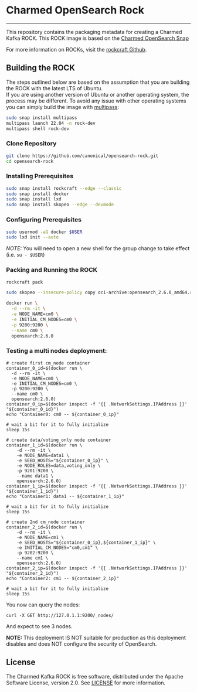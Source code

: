 # Charmed OpenSearch Rock
----

This repository contains the packaging metadata for creating a Charmed Kafka ROCK. This ROCK image is based on the [Charmed OpenSearch Snap](https://github.com/canonical/opensearch-snap)

For more information on ROCKs, visit the [rockcraft Github](https://github.com/canonical/rockcraft).

## Building the ROCK
The steps outlined below are based on the assumption that you are building the ROCK with the latest LTS of Ubuntu.  
If you are using another version of Ubuntu or another operating system, the process may be different.
To avoid any issue with other operating systems you can simply build the image with [multipass](https://multipass.run/):
```bash
sudo snap install multipass
multipass launch 22.04 -n rock-dev
multipass shell rock-dev
``` 

### Clone Repository
```bash
git clone https://github.com/canonical/opensearch-rock.git
cd opensearch-rock
```
### Installing Prerequisites
```bash
sudo snap install rockcraft --edge --classic
sudo snap install docker
sudo snap install lxd
sudo snap install skopeo --edge --devmode
```
### Configuring Prerequisites
```bash
sudo usermod -aG docker $USER 
sudo lxd init --auto
```
*_NOTE:_* You will need to open a new shell for the group change to take effect (i.e. `su - $USER`)
### Packing and Running the ROCK
```bash
rockcraft pack

sudo skopeo --insecure-policy copy oci-archive:opensearch_2.6.0_amd64.rock docker-daemon:opensearch:2.6.0

docker run \
  -d --rm -it \
  -e NODE_NAME=cm0 \
  -e INITIAL_CM_NODES=cm0 \
  -p 9200:9200 \
  --name cm0 \
  opensearch:2.6.0
```

### Testing a multi nodes deployment:
```
# create first cm_node container
container_0_id=$(docker run \
  -d --rm -it \
  -e NODE_NAME=cm0 \
  -e INITIAL_CM_NODES=cm0 \
  -p 9200:9200 \
  --name cm0 \
  opensearch:2.6.0)
container_0_ip=$(docker inspect -f '{{ .NetworkSettings.IPAddress }}' "${container_0_id}")
echo "Container0: cm0 -- ${container_0_ip}"

# wait a bit for it to fully initialize
sleep 15s

# create data/voting_only node container
container_1_id=$(docker run \
    -d --rm -it \
    -e NODE_NAME=data1 \
    -e SEED_HOSTS="${container_0_ip}" \
    -e NODE_ROLES=data,voting_only \
    -p 9201:9200 \
    --name data1 \
    opensearch:2.6.0)
container_1_ip=$(docker inspect -f '{{ .NetworkSettings.IPAddress }}' "${container_1_id}")
echo "Container1: data1 -- ${container_1_ip}"

# wait a bit for it to fully initialize
sleep 15s

# create 2nd cm_node container
container_2_id=$(docker run \
    -d --rm -it \
    -e NODE_NAME=cm1 \
    -e SEED_HOSTS="${container_0_ip},${container_1_ip}" \
    -e INITIAL_CM_NODES="cm0,cm1" \
    -p 9202:9200 \
    --name cm1 \
    opensearch:2.6.0)
container_2_ip=$(docker inspect -f '{{ .NetworkSettings.IPAddress }}' "${container_2_id}")
echo "Container2: cm1 -- ${container_2_ip}"

# wait a bit for it to fully initialize
sleep 15s
```

You now can query the nodes:
```
curl -X GET http://127.0.1.1:9200/_nodes/
```
And expect to see 3 nodes.

**NOTE:** This deployment IS NOT suitable for production as this deployment disables and does NOT configure the security of OpenSearch.  

## License
The Charmed Kafka ROCK is free software, distributed under the Apache
Software License, version 2.0. See
[LICENSE](https://github.com/canonical/charmed-kafka-rock/blob/main/LICENSE)
for more information.



